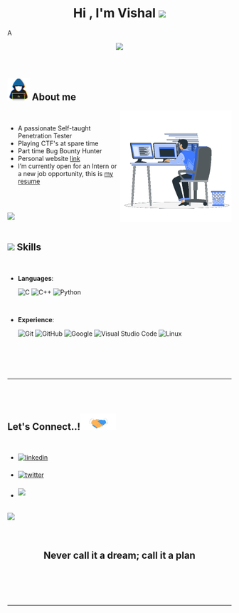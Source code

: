 <h1 align="center"><b>Hi , I'm Vishal </b><img src="https://media.giphy.com/media/hvRJCLFzcasrR4ia7z/giphy.gif" width="35"></h1>
<!--  -->A
<p align="center">
  <a href="https://github.com/DenverCoder1/readme-typing-svg"><img src="https://readme-typing-svg.herokuapp.com?font=Time+New+Roman&color=cyan&size=25&center=true&vCenter=true&width=600&height=100&lines=Ethical+Hacker++&Penetration+Tester;++;Self-taught+Cybersecurity+Researcher,;Automobile+Student,;CTF+Player,;Active+Learner/Researcher,;Upcoming+Pro+Red+teamer<3"></a>
</p>


<br>



	
## <picture><img src = "https://github.com/0xAbdulKhalid/0xAbdulKhalid/raw/main/assets/mdImages/about_me.gif" width = 50px></picture> **About me**

<picture> <img align="right" src="https://github.com/0xAbdulKhalid/0xAbdulKhalid/raw/main/assets/mdImages/Right_Side.gif" width = 250px></picture>

<br>

- A passionate Self-taught Penetration Tester
- Playing CTF's at spare time
- Part time Bug Bounty Hunter
- Personal website [link](https://www.0xabdulkhalid.ml)
- I’m currently open for an Intern or a new job opportunity, this is [my resume](https://read.cv/0xabdulkhalid)

<br><br>

<img src="https://user-images.githubusercontent.com/73097560/115834477-dbab4500-a447-11eb-908a-139a6edaec5c.gif"><br><br>

## <img src="https://media2.giphy.com/media/QssGEmpkyEOhBCb7e1/giphy.gif?cid=ecf05e47a0n3gi1bfqntqmob8g9aid1oyj2wr3ds3mg700bl&rid=giphy.gif" width ="25"><b> Skills</b>
<br>

<p align="center">

- **Languages**:
    
    ![C](https://img.shields.io/badge/Powershell%20-%232370ED.svg?style=for-the-badge&logo=c&logoColor=white)
    ![C++](https://img.shields.io/badge/Bash%20-%2300599C.svg?style=for-the-badge&logo=c%2B%2B&logoColor=white)
    ![Python](https://img.shields.io/badge/Python%20-%2314354C.svg?style=for-the-badge&logo=python&logoColor=white)

<br>

- **Experience**:

    ![Git](https://img.shields.io/badge/Active%20Directory-%23F05033.svg?style=for-the-badge&logo=git&logoColor=white)
    ![GitHub](https://img.shields.io/badge/Web%20Pentesting-%23121011.svg?style=for-the-badge&logo=github&logoColor=white)
    ![Google](https://img.shields.io/badge/Network%20Pentesting-%234285F4.svg?style=for-the-badge&logo=google&logoColor=white)
    ![Visual Studio Code](https://img.shields.io/badge/Burpsuite-0078d7.svg?style=for-the-badge&logo=visual-studio-code&logoColor=white)
    ![Linux](https://img.shields.io/badge/Linux-FCC624?style=for-the-badge&logo=linux&logoColor=black) 

<br>


</p>

<br>
<br>

-----

<br>
<br>

## <b> Let's Connect..!</b><img src="https://github.com/0xAbdulKhalid/0xAbdulKhalid/raw/main/assets/mdImages/handshake.gif" width ="80">
<br>
<div align='left'>

<ul>

<li>
<a href="https://in.linkedin.com/in/mr-g0d-hacktivist" target="_blank">
<img src="https://img.shields.io/badge/linkedin:  l4tmur-%2300acee.svg?color=405DE6&style=for-the-badge&logo=linkedin&logoColor=white" alt=linkedin style="margin-bottom: 5px;"/>
</a>
</li>

<br>

<li>
<a href="https://twitter.com/MrgodsHome" target="_blank">
<img src="https://img.shields.io/badge/twitter:  l4tmur-%2300acee.svg?color=1DA1F2&style=for-the-badge&logo=twitter&logoColor=white" alt=twitter style="margin-bottom: 5px;"/>
</a>
</li>

<br>

<li>
<a href="mailto:l4tmur@gmail.com" target="_blank">
<img src="https://img.shields.io/badge/gmail:  l4tmur-%23EA4335.svg?style=for-the-badge&logo=gmail&logoColor=white" t=mail style="margin-bottom: 5px;" />
</a>
</li>
	
</ul>
</div>

<br>
<img src="https://user-images.githubusercontent.com/73097560/115834477-dbab4500-a447-11eb-908a-139a6edaec5c.gif">
<br>
<br>
<br>

<div align='center'>

## <b>Never call it a dream; call it a plan</b>

</div>
<br>
<br>
<br>
<br>

---

<br>







